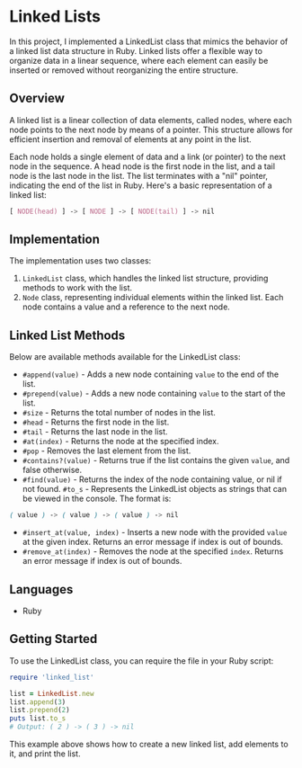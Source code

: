 # Linked Lists

In this project, I implemented a LinkedList class that mimics the behavior of a linked list data structure in Ruby. Linked lists offer a flexible way to organize data in a linear sequence, where each element can easily be inserted or removed without reorganizing the entire structure.

## Overview

A linked list is a linear collection of data elements, called nodes, where each node points to the next node by means of a pointer. This structure allows for efficient insertion and removal of elements at any point in the list.

Each node holds a single element of data and a link (or pointer) to the next node in the sequence. A head node is the first node in the list, and a tail node is the last node in the list. The list terminates with a "nil" pointer, indicating the end of the list in Ruby. Here's a basic representation of a linked list:

```css
[ NODE(head) ] -> [ NODE ] -> [ NODE(tail) ] -> nil
```

## Implementation

The implementation uses two classes:

1. `LinkedList` class, which handles the linked list structure, providing methods to work with the list.
2. `Node` class, representing individual elements within the linked list. Each node contains a value and a reference to the next node.

## Linked List Methods

Below are available methods available for the LinkedList class:

- `#append(value)` - Adds a new node containing `value` to the end of the list.
- `#prepend(value)` - Adds a new node containing `value` to the start of the list.
- `#size` - Returns the total number of nodes in the list.
- `#head` - Returns the first node in the list.
- `#tail` - Returns the last node in the list.
- `#at(index)` - Returns the node at the specified index.
- `#pop` - Removes the last element from the list.
- `#contains?(value)` - Returns true if the list contains the given `value`, and false otherwise.
- `#find(value)` - Returns the index of the node containing value, or nil if not found.
  `#to_s` - Represents the LinkedList objects as strings that can be viewed in the console. The format is:

```css
( value ) -> ( value ) -> ( value ) -> nil
```

- `#insert_at(value, index)` - Inserts a new node with the provided `value` at the given index. Returns an error message if index is out of bounds.
- `#remove_at(index)` - Removes the node at the specified `index`. Returns an error message if index is out of bounds.

## Languages

- Ruby

## Getting Started

To use the LinkedList class, you can require the file in your Ruby script:

```ruby
require 'linked_list'

list = LinkedList.new
list.append(3)
list.prepend(2)
puts list.to_s
# Output: ( 2 ) -> ( 3 ) -> nil

```

This example above shows how to create a new linked list, add elements to it, and print the list.
